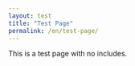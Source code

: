 ```yaml
---
layout: test
title: "Test Page"
permalink: /en/test-page/
---
```

This is a test page with no includes.
